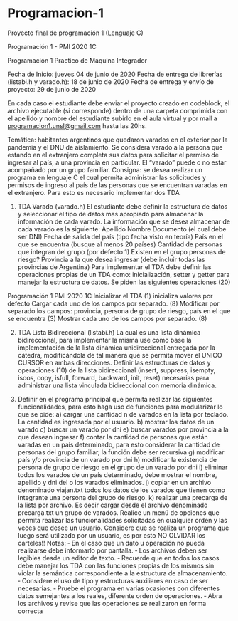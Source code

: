 # Programacion-1
Proyecto final de programación 1 (Lenguaje C)

Programación 1 - PMI 2020 1C

Programación 1
Practico de Máquina Integrador

Fecha de Inicio: jueves 04 de junio de 2020
Fecha de entrega de librerías (listabi.h y varado.h): 18 de junio de 2020
Fecha de entrega y envío de proyecto: 29 de junio de 2020

En cada caso el estudiante debe enviar el proyecto creado en codeblock, el archivo ejecutable
(si corresponde) dentro de una carpeta comprimida con el apellido y nombre del estudiante
subirlo en el aula virtual y por mail a programacion1.unsl@gmail.com hasta las 20hs.

Temática: habitantes argentinos que quedaron varados en el exterior por la pandemia y el
DNU de aislamiento.
Se considera varado a la persona que estando en el extranjero completa sus datos para
solicitar el permiso de ingresar al país, a una provincia en particular. El “varado” puede o no
estar acompañado por un grupo familiar.
Consigna: se desea realizar un programa en lenguaje C el cual permita administrar las
solicitudes y permisos de ingreso al país de las personas que se encuentran varadas en el
extranjero. Para esto es necesario implementar dos TDA

1. TDA Varado (varado.h)
El estudiante debe definir la estructura de datos y seleccionar el tipo de datos mas apropiado
para almacenar la información de cada varado. La información que se desea almacenar de
cada varado es la siguiente:
Apellido
Nombre
Documento (el cual debe ser DNI)
Fecha de salida del país (tipo fecha visto en teoría)
País en el que se encuentra (busque al menos 20 países)
Cantidad de personas que integran del grupo (por defecto 1)
Existen en el grupo personas de riesgo?
Provincia a la que desea ingresar (debe incluir todas las provincias de Argentina)
Para implementar el TDA debe definir las operaciones propias de un TDA como: inicialización,
setter y getter para manejar la estructura de datos.
Se piden las siguientes operaciones (20)

Programación 1 PMI 2020 1C
Inicializar el TDA (1) inicializa valores por defecto
Cargar cada uno de los campos por separado. (8)
Modificar por separado los campos: provincia, persona de grupo de riesgo, país en el que se
encuentra (3)
Mostrar cada uno de los campos por separado. (8)

2. TDA Lista Bidireccional (listabi.h)
La cual es una lista dinámica bidireccional, para implementar la misma use como base la
implementación de la lista dinámica unidireccional entregada por la cátedra, modificándola de
tal manera que se permita mover el UNICO CURSOR en ambas direcciones.
Definir las estructuras de datos y operaciones (10) de la lista bidireccional (insert, suppress,
isempty, isoos, copy, isfull, forward, backward, init, reset) necesarias para administrar una
lista vinculada bidireccional con memoria dinámica.

3. Definir en el programa principal que permita realizar las siguientes funcionalidades, para
esto haga uso de funciones para modularizar lo que se pide:
a) cargar una cantidad n de varados en la lista por teclado. La cantidad es ingresada por el
usuario.
b) mostrar los datos de un varado
c) buscar un varado por dni
e) buscar varados por provincia a la que desean ingresar
f) contar la cantidad de personas que están varadas en un país determinado, para esto
considerar la cantidad de personas del grupo familiar, la función debe ser recursiva
g) modificar país y/o provincia de un varado por dni
h) modificar la existencia de persona de grupo de riesgo en el grupo de un varado por dni
i) eliminar todos los varados de un país determinado, debe mostrar el nombre, apellido y dni
del o los varados eliminados.
j) copiar en un archivo denominado viajan.txt todos los datos de los varados que tienen como
integrante una persona del grupo de riesgo.
k) realizar una precarga de la lista por archivo. Es decir cargar desde el archivo denominado
precarga.txt un grupo de varados.
Realice un menú de opciones que permita realizar las funcionalidades solicitadas en cualquier
orden y las veces que desee un usuario. Considere que se realiza un programa que luego será
utilizado por un usuario, es por esto NO OLVIDAR los carteles!!
Notas:
‐ En el caso que un dato u operación no pueda realizarse debe informarlo por pantalla.
‐ Los archivos deben ser legibles desde un editor de texto.
‐ Recuerde que en todos los casos debe manejar los TDA con las funciones propias de
los mismos sin violar la semántica correspondiente a la estructura de almacenamiento.
‐ Considere el uso de tipo y estructuras auxiliares en caso de ser necesarias.
‐ Pruebe el programa en varias ocasiones con diferentes datos semejantes a los reales,
diferente orden de operaciones.
‐ Abra los archivos y revise que las operaciones se realizaron en forma correcta
